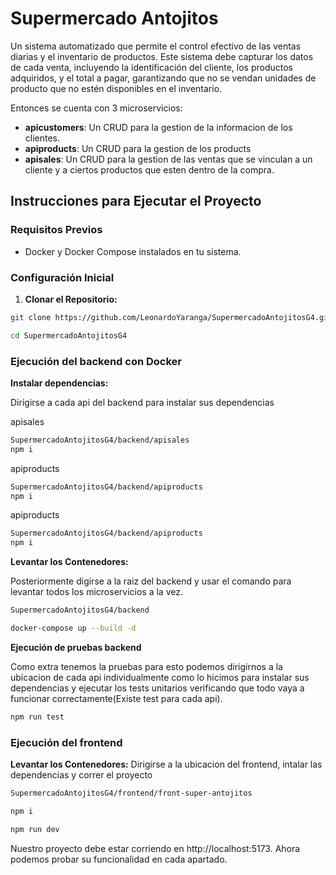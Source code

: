 
# Supermercado Antojitos

Un sistema automatizado que permite el control efectivo de las ventas diarias y el inventario de productos. Este sistema debe capturar los datos de cada venta, incluyendo la identificación del cliente, los productos adquiridos, y el total a pagar, garantizando que no se vendan unidades de producto que no estén disponibles en el inventario.

Entonces se cuenta con 3 microservicios:
- **apicustomers**: Un CRUD para la gestion de la informacion de los clientes.
- **apiproducts**: Un CRUD para la gestion de los products
- **apisales**: Un CRUD para la gestion de las ventas que se vinculan a un cliente y a ciertos productos que esten dentro de la compra.


## Instrucciones para Ejecutar el Proyecto

### Requisitos Previos
- Docker y Docker Compose instalados en tu sistema.

### Configuración Inicial
 
 1. **Clonar el Repositorio:**

```bash
git clone https://github.com/LeonardoYaranga/SupermercadoAntojitosG4.git

cd SupermercadoAntojitosG4
```

### Ejecución del backend con Docker


**Instalar dependencias:**

Dirigirse a cada api del backend para instalar sus dependencias

apisales
```bash
SupermercadoAntojitosG4/backend/apisales
npm i
```

apiproducts
```bash
SupermercadoAntojitosG4/backend/apiproducts
npm i
```
apiproducts
```bash
SupermercadoAntojitosG4/backend/apiproducts
npm i
```

 **Levantar los Contenedores:**

Posteriormente digirse a la raiz del backend y usar el comando para levantar todos los microservicios a la vez.
```bash
SupermercadoAntojitosG4/backend

docker-compose up --build -d
```

**Ejecución de pruebas backend**

Como extra tenemos la pruebas para esto podemos dirigirnos a la ubicacion de cada api individualmente como lo hicimos para instalar sus dependencias y ejecutar los tests unitarios verificando que todo vaya a funcionar correctamente(Existe test para cada api).

```bash
npm run test
```

### Ejecución del frontend

 **Levantar los Contenedores:**
 Dirigirse a la ubicacion del frontend, intalar las dependencias y correr el proyecto

 ```bash
SupermercadoAntojitosG4/frontend/front-super-antojitos

npm i

npm run dev
```

Nuestro proyecto debe estar corriendo en http://localhost:5173. Ahora podemos probar su funcionalidad en cada apartado.






